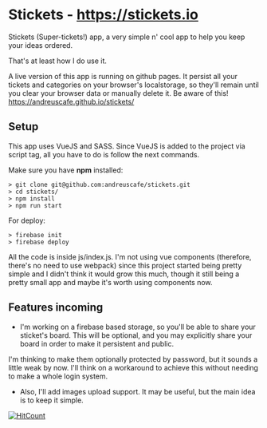 # Stickets - https://stickets.io

Stickets (Super-tickets!) app, a very simple n' cool app to help you keep your ideas ordered.

That's at least how I do use it.

A live version of this app is running on github pages. It persist all your tickets and categories on your browser's localstorage, so they'll remain until you clear your browser data or manually delete it. Be aware of this!
https://andreuscafe.github.io/stickets/

## Setup

This app uses VueJS and SASS. Since VueJS is added to the project via script tag, all you have to do is follow the next commands.

Make sure you have **npm** installed:

```shell
> git clone git@github.com:andreuscafe/stickets.git
> cd stickets/
> npm install
> npm run start
```

For deploy:

```shell
> firebase init
> firebase deploy
```

All the code is inside js/index.js. I'm not using vue components (therefore, there's no need to use webpack) since this project started being pretty simple and I didn't think it would grow this much, though it still being a pretty small app and maybe it's worth using components now.

## Features incoming

-   I'm working on a firebase based storage, so you'll be able to share your sticket's board. This will be optional, and you may explicitly share your board in order to make it persistent and public.

I'm thinking to make them optionally protected by password, but it sounds a little weak by now. I'll think on a workaround to achieve this without needing to make a whole login system.

-   Also, I'll add images upload support. It may be useful, but the main idea is to keep it simple.

[![HitCount](http://hits.dwyl.io/andreuscafe/stickets.svg)](http://hits.dwyl.io/andreuscafe/stickets)
